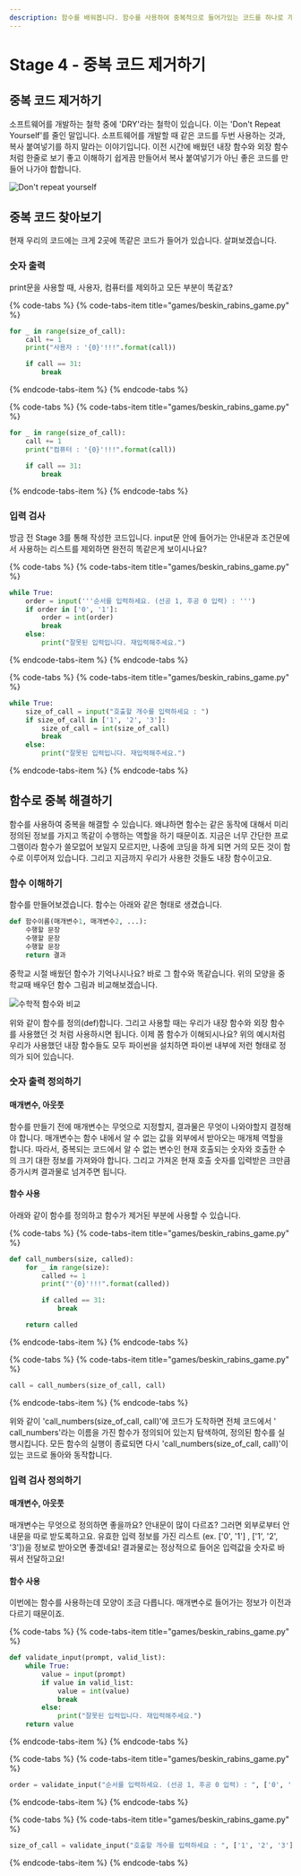 ```yaml
---
description: 함수를 배워봅니다. 함수를 사용하여 중복적으로 들어가있는 코드를 하나로 개선하여 보기 좋게 코드를 개선할 수 있습니다.
---
```


# Stage 4 - 중복 코드 제거하기

## 중복 코드 제거하기

소프트웨어를 개발하는 철학 중에 'DRY'라는 철학이 있습니다. 이는 'Don't Repeat Yourself'를 줄인 말입니다. 소프트웨어를 개발할 때 같은 코드를 두번 사용하는 것과, 복사 붙여넣기를 하지 말라는 이야기입니다. 이전 시간에 배웠던 내장 함수와 외장 함수처럼 한줄로 보기 좋고 이해하기 쉽게끔 만들어서 복사 붙여넣기가 아닌 좋은 코드를 만들어 나가야 합합니다.

![Don&apos;t repeat yourself](../.gitbook/assets/image%20%28140%29.png)

## 중복 코드 찾아보기

현재 우리의 코드에는 크게 2곳에 똑같은 코드가 들어가 있습니다. 살펴보겠습니다.

### 숫자 출력

print문을 사용할 때, 사용자, 컴퓨터를 제외하고 모든 부분이 똑같죠?

{% code-tabs %}
{% code-tabs-item title="games/beskin\_rabins\_game.py" %}
```python
for _ in range(size_of_call):
    call += 1
    print("사용자 : '{0}'!!!".format(call))

    if call == 31:
        break
```
{% endcode-tabs-item %}
{% endcode-tabs %}

{% code-tabs %}
{% code-tabs-item title="games/beskin\_rabins\_game.py" %}
```python
for _ in range(size_of_call):
    call += 1
    print("컴퓨터 : '{0}'!!!".format(call))

    if call == 31:
        break
```
{% endcode-tabs-item %}
{% endcode-tabs %}

### 입력 검사 

방금 전 Stage 3를 통해 작성한 코드입니다. input문 안에 들어가는 안내문과 조건문에서 사용하는 리스트를 제외하면 완전히 똑같은게 보이시나요?

{% code-tabs %}
{% code-tabs-item title="games/beskin\_rabins\_game.py" %}
```python
while True:
    order = input('''순서를 입력하세요. (선공 1, 후공 0 입력) : ''')
    if order in ['0', '1']:
        order = int(order)
        break
    else:
        print("잘못된 입력입니다. 재입력해주세요.")
```
{% endcode-tabs-item %}
{% endcode-tabs %}

{% code-tabs %}
{% code-tabs-item title="games/beskin\_rabins\_game.py" %}
```python
while True:
    size_of_call = input("호출할 개수를 입력하세요 : ")
    if size_of_call in ['1', '2', '3']:
        size_of_call = int(size_of_call)
        break
    else:
        print("잘못된 입력입니다. 재입력해주세요.")
```
{% endcode-tabs-item %}
{% endcode-tabs %}

## 함수로 중복 해결하기

함수를 사용하여 중복을 해결할 수 있습니다. 왜냐하면 함수는 같은 동작에 대해서 미리 정의된 정보를 가지고 똑같이 수행하는 역할을 하기 때문이죠. 지금은 너무 간단한 프로그램이라 함수가 쓸모없어 보일지 모르지만, 나중에 코딩을 하게 되면 거의 모든 것이 함수로 이루어져 있습니다. 그리고 지금까지 우리가 사용한 것들도 내장 함수이고요.

### 함수 이해하기 

함수를 만들어보겠습니다. 함수는 아래와 같은 형태로 생겼습니다.

```python
def 함수이름(매개변수1, 매개변수2, ...):
    수행할 문장
    수행할 문장
    수행할 문장
    return 결과 
```

중학교 시절 배웠던 함수가 기억나시나요? 바로 그 함수와 똑같습니다. 위의 모양을 중학교때 배우던 함수 그림과 비교해보겠습니다.

![&#xC218;&#xD559;&#xC801; &#xD568;&#xC218;&#xC640; &#xBE44;&#xAD50;](../.gitbook/assets/image%20%287%29.png)

위와 같이 함수를 정의\(def\)합니다. 그리고 사용할 때는 우리가 내장 함수와 외장 함수를 사용했던 것 처럼 사용하시면 됩니다. 이제 쫌 함수가 이해되시나요? 위의 예시처럼 우리가 사용했던 내장 함수들도 모두 파이썬을 설치하면 파이썬 내부에 저런 형태로 정의가 되어 있습니다.

### 숫자 출력 정의하기 

#### 매개변수, 아웃풋 

함수를 만들기 전에 매개변수는 무엇으로 지정할지, 결과물은 무엇이 나와야할지 결정해야 합니다. 매개변수는 함수 내에서 알 수 없는 값을 외부에서 받아오는 매개체 역할을 합니다. 따라서, 중복되는 코드에서 알 수 없는 변수인 현재 호출되는 숫자와 호출한 수의 크기 대한 정보를 가져와야 합니다. 그리고 가져온 현재 호출 숫자를 입력받은 크만큼 증가시켜 결과물로 넘겨주면 됩니다.

#### 함수 사용 

아래와 같이 함수를 정의하고 함수가 제거된 부분에 사용할 수 있습니다.

{% code-tabs %}
{% code-tabs-item title="games/beskin\_rabins\_game.py" %}
```python
def call_numbers(size, called):
    for _ in range(size):
        called += 1
        print("'{0}'!!!".format(called))

        if called == 31:
            break

    return called
```
{% endcode-tabs-item %}
{% endcode-tabs %}

{% code-tabs %}
{% code-tabs-item title="games/beskin\_rabins\_game.py" %}
```python
call = call_numbers(size_of_call, call)
```
{% endcode-tabs-item %}
{% endcode-tabs %}

위와 같이 'call\_numbers\(size\_of\_call, call\)'에 코드가 도착하면 전체 코드에서 ' call\_numbers'라는 이름을 가진 함수가 정의되어 있는지 탐색하여, 정의된 함수를 실행시킵니다. 모든 함수의 실행이 종료되면 다시  'call\_numbers\(size\_of\_call, call\)'이 있는 코드로 돌아와 동작합니다.

### 입력 검사 정의하기 

#### 매개변수, 아웃풋

매개변수는 무엇으로 정의하면 좋을까요? 안내문이 많이 다르죠? 그러면 외부로부터 안내문을 따로 받도록하고요. 유효한 입력 정보를 가진 리스트 \(ex. \['0', '1'\] , \['1', '2', '3'\]\)을 정보로 받아오면 좋겠네요! 결과물로는 정상적으로 들어온 입력값을 숫자로 바꿔서 전달하고요!

#### 함수 사용 

이번에는 함수를 사용하는데 모양이 조금 다릅니다. 매개변수로 들어가는 정보가 이전과 다르기 때문이죠.

{% code-tabs %}
{% code-tabs-item title="games/beskin\_rabins\_game.py" %}
```python
def validate_input(prompt, valid_list):
    while True:
        value = input(prompt)
        if value in valid_list:
            value = int(value)
            break
        else:
            print("잘못된 입력입니다. 재입력해주세요.")
    return value
```
{% endcode-tabs-item %}
{% endcode-tabs %}

{% code-tabs %}
{% code-tabs-item title="games/beskin\_rabins\_game.py" %}
```python
order = validate_input("순서를 입력하세요. (선공 1, 후공 0 입력) : ", ['0', '1']) 
```
{% endcode-tabs-item %}
{% endcode-tabs %}

{% code-tabs %}
{% code-tabs-item title="games/beskin\_rabins\_game.py" %}
```python
size_of_call = validate_input("호출할 개수를 입력하세요 : ", ['1', '2', '3'])
```
{% endcode-tabs-item %}
{% endcode-tabs %}

